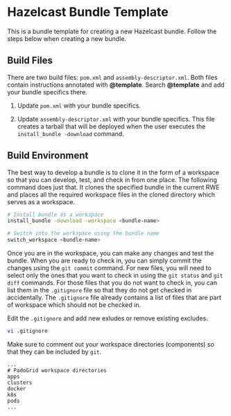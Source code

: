 # Hazelcast Bundle Template

This is a bundle template for creating a new Hazelcast bundle. Follow the steps below when creating a new bundle.

## Build Files

There are two build files: `pom.xml` and `assembly-descriptor.xml`. Both files contain instructions annotated with **@template**. Search **@template** and add your bundle specifics there.

1. Update `pom.xml` with your bundle specifics. 

2. Update `assembly-descriptor.xml` with your bundle specifics. This file creates a tarball that will be deployed when the user executes the `install_bundle -download` command.

## Build Environment

The best way to develop a bundle is to clone it in the form of a workspace so that you can develop, test, and check in from one place. The following command does just that. It clones the specified bundle in the current RWE and places all the required workspace files in the cloned directory which serves as a workspace.

```bash
# Install bundle as a workspace
install_bundle -download -workspace <bundle-name>

# Switch into the workspace using the bundle name
switch_workspace <bundle-name>
```

Once you are in the workspace, you can make any changes and test the bundle. When you are ready to check in, you can simply commit the changes using the `git commit` command. For new files, you will need to select only the ones that you want to check in using the `git status` and `git diff` commands. For those files that you do not want to check in, you can list them in the `.gitignore` file so that they do not get checked in accidentally. The `.gitignore` file already contains a list of files that are part of workspace which should not be checked in. 

Edit the `.gitignore` and add new exludes or remove existing excludes.

```bash
vi .gitignore
```

Make sure to comment out your workspace directories (components) so that they can be included by `git`.

```console
...
# PadoGrid workspace directories
apps
clusters
docker
k8s
pods
...
```
